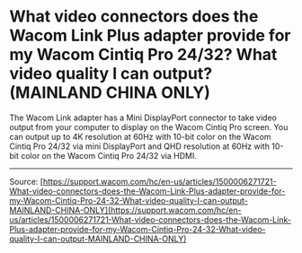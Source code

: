 # What video connectors does the Wacom Link Plus adapter provide for my Wacom Cintiq Pro 24/32? What video quality I can output? (MAINLAND CHINA ONLY)

The Wacom Link adapter has a Mini DisplayPort connector to take video output from your computer to display on the Wacom Cintiq Pro screen. You can output up to 4K resolution at 60Hz with 10-bit color on the Wacom Cintiq Pro 24/32 via mini DisplayPort and QHD resolution at 60Hz with 10-bit color on the Wacom Cintiq Pro 24/32 via HDMI.

---
Source: [https://support.wacom.com/hc/en-us/articles/1500006271721-What-video-connectors-does-the-Wacom-Link-Plus-adapter-provide-for-my-Wacom-Cintiq-Pro-24-32-What-video-quality-I-can-output-MAINLAND-CHINA-ONLY](https://support.wacom.com/hc/en-us/articles/1500006271721-What-video-connectors-does-the-Wacom-Link-Plus-adapter-provide-for-my-Wacom-Cintiq-Pro-24-32-What-video-quality-I-can-output-MAINLAND-CHINA-ONLY)

